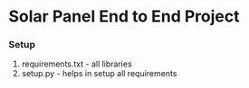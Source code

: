 # Solar Panel End to End Project

### Setup

1. requirements.txt - all libraries
2. setup.py - helps in setup all requirements
